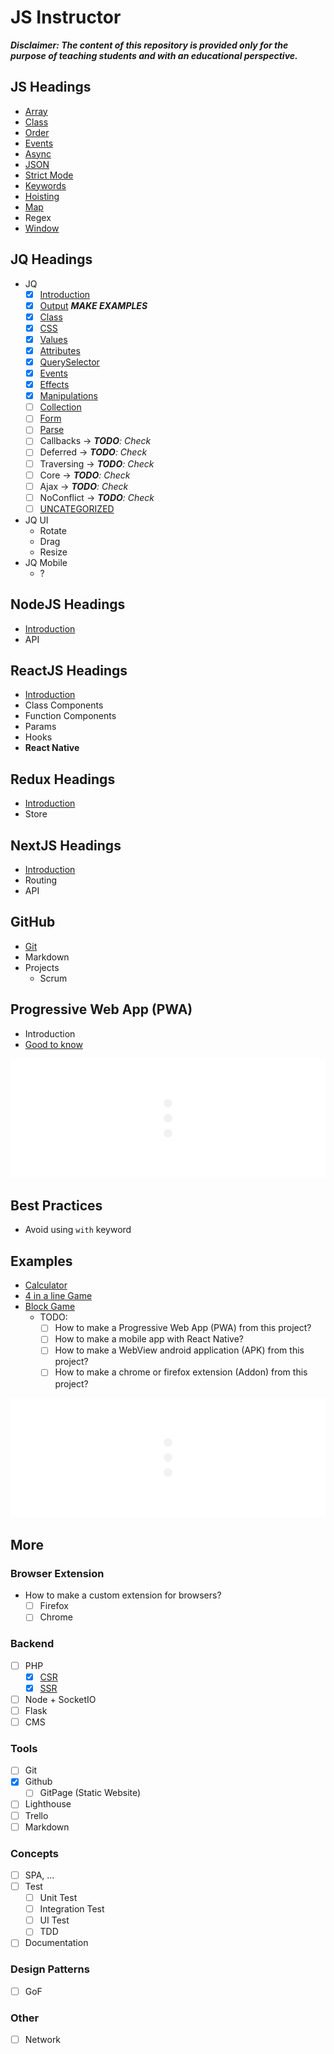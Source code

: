 # JS Instructor
***Disclaimer: The content of this repository is provided only for the purpose of teaching students and with an educational perspective.***

## JS Headings
- [Array](concepts/array/README.md)
- [Class](concepts/class/README.md)
- [Order](concepts/order/README.md)
- [Events](concepts/events/README.md)
- [Async](concepts/async/README.md)
- [JSON](concepts/json/README.md)
- [Strict Mode](concepts/strict/README.md)
- [Keywords](concepts/keywords/README.md)
- [Hoisting](concepts/hoisting/README.md)
- [Map](concepts/map/README.md)
- Regex
- [Window](concepts/window/README.md)

## JQ Headings
- JQ
    - [x] [Introduction](frameworks/jquery/introduction/README.md)
    - [x] [Output](frameworks/jquery/echo/README.md) ***MAKE EXAMPLES***
    - [x] [Class](frameworks/jquery/class/README.md)
    - [x] [CSS](frameworks/jquery/css/README.md)
    - [x] [Values](frameworks/jquery/values/README.md)
    - [x] [Attributes](frameworks/jquery/attributes/README.md)
    - [x] [QuerySelector](frameworks/jquery/selector/README.md)
    - [x] [Events](frameworks/jquery/events/README.md)
    - [x] [Effects](frameworks/jquery/effects/README.md)
    - [x] [Manipulations](frameworks/jquery/manipulations/README.md)
    - [ ] [Collection](frameworks/jquery/collection/README.md)
    - [ ] [Form](frameworks/jquery/form/README.md)
    - [ ] [Parse](frameworks/jquery/parse/README.md)
    - [ ] Callbacks -> _**TODO**: Check_
    - [ ] Deferred -> _**TODO**: Check_
    - [ ] Traversing -> _**TODO**: Check_
    - [ ] Core -> _**TODO**: Check_
    - [ ] Ajax -> _**TODO**: Check_
    - [ ] NoConflict -> _**TODO**: Check_
    - [ ] [UNCATEGORIZED](frameworks/jquery/uncategorized/README.md)
- JQ UI
    - Rotate
    - Drag
    - Resize
- JQ Mobile
    - ?

## NodeJS Headings
- [Introduction](frameworks/nodejs/introduction/README.md)
- API

## ReactJS Headings
- [Introduction](frameworks/reactjs/introduction/README.md)
- Class Components
- Function Components
- Params
- Hooks
- **React Native**

## Redux Headings
- [Introduction](frameworks/redux/introduction/README.md)
- Store

## NextJS Headings
- [Introduction](frameworks/nextjs/introduction/README.md)
- Routing
- API

## GitHub
- [Git](more/git/introduction/README.md)
- Markdown
- Projects
    - Scrum

## Progressive Web App (PWA)
- Introduction
- [Good to know](more/pwa/good-to-know/README.md)

![](assets/spacer.png)


## Best Practices
- Avoid using `with` keyword

## Examples
- [Calculator](concepts/array/js-example-calculator.html)
- [4 in a line Game](concepts/array/js-example-4-in-a-line-game.html)
- [Block Game](concepts/array/js-example-block-game.html)
    - TODO:
        - [ ] How to make a Progressive Web App (PWA) from this project?
        - [ ] How to make a mobile app with React Native?
        - [ ] How to make a WebView android application (APK) from this project?
        - [ ] How to make a chrome or firefox extension (Addon) from this project?

![](assets/spacer.png)

## More
### Browser Extension
- How to make a custom extension for browsers?
    - [ ] Firefox
    - [ ] Chrome
### Backend
- [ ] PHP
    - [x] [CSR](examples/csr-with-php/README.md)
    - [x] [SSR](examples/ssr-with-php/README.md)
- [ ] Node + SocketIO
- [ ] Flask
- [ ] CMS
### Tools
- [ ] Git
- [x] Github
    - [ ] GitPage (Static Website)
- [ ] Lighthouse
- [ ] Trello
- [ ] Markdown
<!-- 
### Analytic Tools
- [ ] Microsoft
    - Clarity
- [ ] Google 
    - Analytics 
    - Data Studio
    - Search Console
    - Tag Manager
-->
### Concepts
- [ ] SPA, ...
- [ ] Test
    - [ ] Unit Test
    - [ ] Integration Test
    - [ ] UI Test
    - [ ] TDD
- [ ] Documentation
### Design Patterns
- [ ] GoF
### Other
- [ ] Network